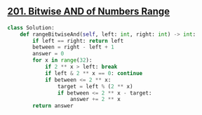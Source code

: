 ## [201. Bitwise AND of Numbers Range](https://leetcode.com/problems/bitwise-and-of-numbers-range/)

```python
class Solution:
    def rangeBitwiseAnd(self, left: int, right: int) -> int:
        if left == right: return left
        between = right - left + 1
        answer = 0
        for x in range(32):
            if 2 ** x > left: break
            if left & 2 ** x == 0: continue
            if between <= 2 ** x:
                target = left % (2 ** x)
                if between <= 2 ** x - target:
                    answer += 2 ** x
        return answer
```

